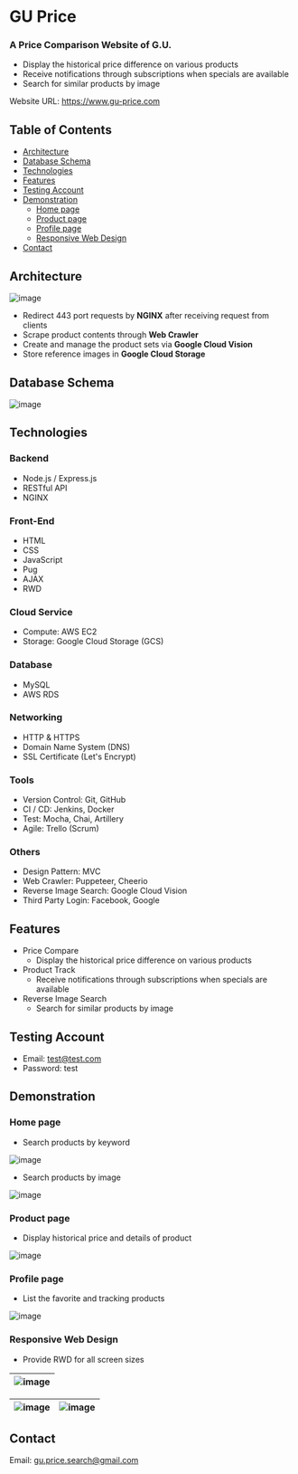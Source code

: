 # GU Price

### A Price Comparison Website of G.U.
- Display the historical price difference on various products
- Receive notifications through subscriptions when specials are available
- Search for similar products by image

Website URL: https://www.gu-price.com

## Table of Contents

- [Architecture](#Architecture)
- [Database Schema](#Database-Schema)
- [Technologies](#Technologies)
- [Features](#Features)
- [Testing Account](#Testing-Account)
- [Demonstration](#Demonstration)
    - [Home page](#Home-page)
    - [Product page](#Product-page)
    - [Profile page](#Profile-page)
    - [Responsive Web Design](#Responsive-Web-Design)
- [Contact](#Contact)

## Architecture

![image](https://i.imgur.com/3f15HOX.png)
- Redirect 443 port requests by **NGINX** after receiving request from clients
- Scrape product contents through **Web Crawler**
- Create and manage the product sets via **Google Cloud Vision**
- Store reference images in **Google Cloud Storage**

## Database Schema

![image](https://i.imgur.com/joOv5d0.png)

## Technologies

### Backend
- Node.js / Express.js
- RESTful API
- NGINX

### Front-End
- HTML
- CSS
- JavaScript
- Pug
- AJAX
- RWD

### Cloud Service
- Compute: AWS EC2
- Storage: Google Cloud Storage (GCS)

### Database
- MySQL
- AWS RDS

### Networking
- HTTP & HTTPS
- Domain Name System (DNS)
- SSL Certificate (Let's Encrypt)

### Tools
- Version Control: Git, GitHub
- CI / CD: Jenkins, Docker
- Test: Mocha, Chai, Artillery
- Agile: Trello (Scrum)

### Others
- Design Pattern: MVC
- Web Crawler: Puppeteer, Cheerio
- Reverse Image Search: Google Cloud Vision
- Third Party Login: Facebook, Google

## Features

- Price Compare
    - Display the historical price difference on various products
- Product Track
    - Receive notifications through subscriptions when specials are available
- Reverse Image Search
    - Search for similar products by image

## Testing Account

- Email: test@test.com
- Password: test

## Demonstration

### Home page

- Search products by keyword

![image](https://i.imgur.com/daGEVOy.gif)

- Search products by image

![image](https://i.imgur.com/l45wmby.gif)

### Product page

- Display historical price and details of product

![image](https://i.imgur.com/oNl3tvC.gif)

### Profile page

- List the favorite and tracking products

![image](https://i.imgur.com/D1rRh9n.gif)

### Responsive Web Design

- Provide RWD for all screen sizes

| ![image](https://i.imgur.com/U6J59Vn.png) |
| ----------------------------------------- |

| ![image](https://i.imgur.com/zhlBCoX.png) | ![image](https://i.imgur.com/4AuIq7C.png)|
| ----------------------------------------- | ---------------------------------------- |

## Contact

Email: gu.price.search@gmail.com